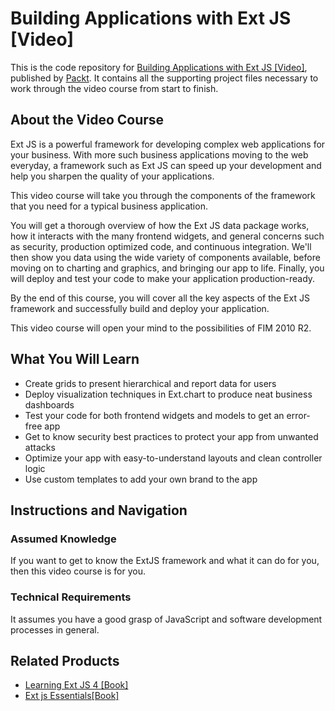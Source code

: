 # Building Applications with Ext JS [Video]
This is the code repository for [Building Applications with Ext JS [Video]](https://www.packtpub.com/web-development/building-applications-ext-js-video), published by [Packt](https://www.packtpub.com). It contains all the supporting project files necessary to work through the video course from start to finish.
## About the Video Course
Ext JS is a powerful framework for developing complex web applications for your business. With more such business applications moving to the web everyday, a framework such as Ext JS can speed up your development and help you sharpen the quality of your applications.

This video course will take you through the components of the framework that you need for a typical business application.

You will get a thorough overview of how the Ext JS data package works, how it interacts with the many frontend widgets, and general concerns such as security, production optimized code, and continuous integration. We'll then show you data using the wide variety of components available, before moving on to charting and graphics, and bringing our app to life. Finally, you will deploy and test your code to make your application production-ready.

By the end of this course, you will cover all the key aspects of the Ext JS framework and successfully build and deploy your application.

This video course will open your mind to the possibilities of FIM 2010 R2.
<H2>What You Will Learn</H2>
<DIV class=book-info-will-learn-text>
<UL>
<LI>Create grids to present hierarchical and report data for users
<LI>Deploy visualization techniques in Ext.chart to produce neat business dashboards
<LI>Test your code for both frontend widgets and models to get an error-free app
<LI>Get to know security best practices to protect your app from unwanted attacks
<LI>Optimize your app with easy-to-understand layouts and clean controller logic
<LI>Use custom templates to add your own brand to the app</LI></UL></DIV>

## Instructions and Navigation
### Assumed Knowledge
If you want to get to know the ExtJS framework and what it can do for you, then this video course is for you.

### Technical Requirements
It assumes you have a good grasp of JavaScript and software development processes in general.

## Related Products
* [Learning Ext JS 4 [Book]](https://www.packtpub.com/web-development/learning-ext-js-4)
* [Ext js Essentials[Book]](https://www.packtpub.com/web-development/ext-js-essentials)

